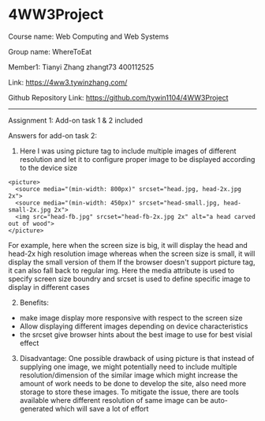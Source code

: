 # 4WW3Project

Course name: Web Computing and Web Systems

Group name: WhereToEat

Member1: Tianyi Zhang zhangt73 400112525

Link: https://4ww3.tywinzhang.com/

Github Repository Link: https://github.com/tywin1104/4WW3Project

---

Assignment 1:
Add-on task 1 & 2 included

Answers for add-on task 2:

1. Here I was using picture tag to include multiple images of different resolution and let it to configure proper image to be displayed according to the device size

```angular2html
<picture>
  <source media="(min-width: 800px)" srcset="head.jpg, head-2x.jpg 2x">
  <source media="(min-width: 450px)" srcset="head-small.jpg, head-small-2x.jpg 2x">
  <img src="head-fb.jpg" srcset="head-fb-2x.jpg 2x" alt="a head carved out of wood">
</picture>
```

For example, here when the screen size is big, it will display the head and head-2x high resolution image
whereas when the screen size is small, it will display the small version of them
If the browser doesn't support picture tag, it can also fall back to regular img.
Here the media attribute is used to specify screen size boundry and srcset is used to define specific image to display in different cases


2. Benefits:
- make image display more responsive with respect to the screen size 
- Allow displaying different images depending on device characteristics
- the srcset give browser hints about the best image to use for best visial effect

3. Disadvantage: One possible drawback of using picture is that instead of supplying one image, we might potentially need to include multiple resolution/dimension of the similar image which might increase the amount of work needs to be done to develop the site, also need more storage to store these images.
To mitigate the issue, there are tools available where different  resolution of same image can be auto-generated which will save a lot of effort
